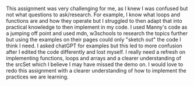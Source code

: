 This assignment was very challenging for me, as I knew I was confused but not what questions to ask/research. For example, I know what loops and functions are and how they operate but I struggled to then adapt that into practical knowledge to then implement in my code. I used Manny's code as a jumping off point and used mdn, w3schools to research the topics further but using the examples on their pages could only "sketch out" the code I think I need. I asked chatGPT for examples but this led to more confusion after I edited the code differently and lost myself. I really need a refresh on implementing functions, loops and arrays and a clearer understanding of the srcSet which I believe I may have missed the demo on. I would love to redo this assignment with a clearer understanding of how to implement the practices we are learning.